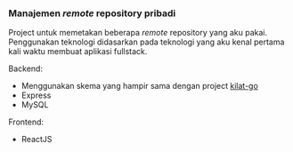 ### Manajemen _remote_ repository pribadi

Project untuk memetakan beberapa _remote_ repository yang aku pakai. Penggunakan teknologi didasarkan pada teknologi yang aku kenal pertama kali waktu membuat aplikasi fullstack.

Backend:

- Menggunakan skema yang hampir sama dengan project [kilat-go](https://github.com/muhjamaludin/kilat-go)
- Express
- MySQL

Frontend:

- ReactJS
